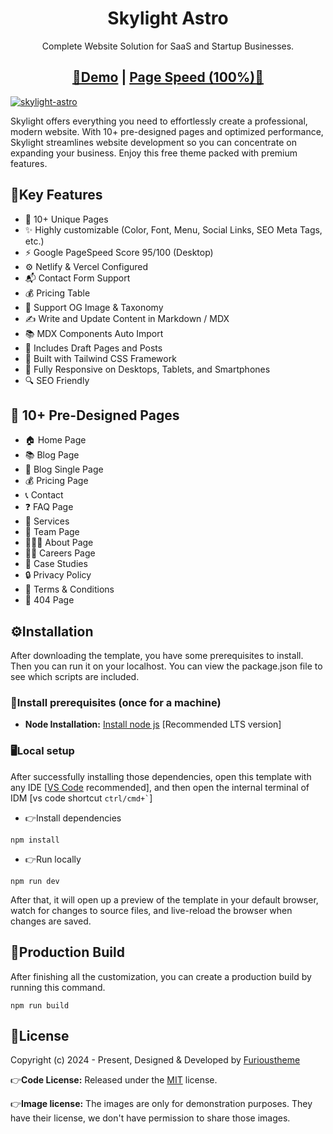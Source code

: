 <h1 align=center>Skylight Astro</h1>
<p align=center>Complete Website Solution for SaaS and Startup Businesses.
</p>
<h2 align="center"> <a target="_blank" href="https://skylight-astro.netlify.app/" rel="nofollow">👀Demo</a> | <a  target="_blank" href="https://pagespeed.web.dev/report?url=https%3A%2F%skylight-astro.netlify.app%2F&form_factor=desktop">Page Speed (100%)🚀</a>
</h2>

[![skylight-astro](https://furioustheme.com/products/skylight.png)](https://furioustheme-skylight-astro.netlify.app/)

Skylight offers everything you need to effortlessly create a professional, modern website. With 10+ pre-designed pages and optimized performance, Skylight streamlines website development so you can concentrate on expanding your business. Enjoy this free theme packed with premium features.

## 🔑Key Features

- 📄 10+ Unique Pages
- ✨ Highly customizable (Color, Font, Menu, Social Links, SEO Meta Tags, etc.)
- ⚡ Google PageSpeed Score 95/100 (Desktop)
- ⚙️ Netlify & Vercel Configured
- 📬 Contact Form Support
- 💰 Pricing Table
- 🌅 Support OG Image & Taxonomy
- ✍️ Write and Update Content in Markdown / MDX
- 📚 MDX Components Auto Import
- 📝 Includes Draft Pages and Posts
- 🚀 Built with Tailwind CSS Framework
- 📱 Fully Responsive on Desktops, Tablets, and Smartphones
- 🔍 SEO Friendly

## 📄 10+ Pre-Designed Pages

- 🏠 Home Page
- 📚 Blog Page
- 📝 Blog Single Page
- 💰 Pricing Page
- 📞 Contact
- ❓ FAQ Page
- 🎨 Services
- 👥 Team Page
- 👨🏻‍💻 About Page
- 👮🏻 Careers Page
- 💼 Case Studies
- 🔒 Privacy Policy
- 📜 Terms & Conditions
- 🚧 404 Page
<!-- installation -->
## ⚙️Installation

After downloading the template, you have some prerequisites to install. Then you can run it on your localhost. You can view the package.json file to see which scripts are included.

### 🔧Install prerequisites (once for a machine)

- **Node Installation:** [Install node js](https://nodejs.org/en/download/) [Recommended LTS version]

### 🖥️Local setup

After successfully installing those dependencies, open this template with any IDE [[VS Code](https://code.visualstudio.com/) recommended], and then open the internal terminal of IDM [vs code shortcut <code>ctrl/cmd+\`</code>]

- 👉Install dependencies

```
npm install
```

- 👉Run locally

```
npm run dev
```

After that, it will open up a preview of the template in your default browser, watch for changes to source files, and live-reload the browser when changes are saved.

## 🔨Production Build

After finishing all the customization, you can create a production build by running this command.

```
npm run build
```

<!-- licence -->
## 📄License

Copyright (c) 2024 - Present, Designed & Developed by [Furioustheme](https://furioustheme.com)

👉**Code License:** Released under the [MIT](https://github.com/furioustheme/skylight-astro/blob/main/LICENSE) license.

👉**Image license:** The images are only for demonstration purposes. They have their license, we don't have permission to share those images.
